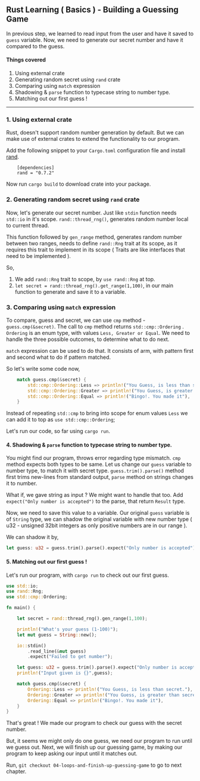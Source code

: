 ## Rust Learning ( Basics ) - Building a Guessing Game
In previous step, we learned to read input from the user and have it saved to `guess` variable. Now, we need to generate our secret number and have it compared to the guess.


#### Things covered 
1. Using external crate
2. Generating random secret using `rand` crate
3. Comparing using `match` expression
4. Shadowing & `parse` function to typecase string to number type.
5. Matching out our first guess !
---

### 1. Using external crate

Rust, doesn't support random number generation by default. But we can make use of external crates to extend the functionality to our program.

Add the following snippet to your `Cargo.toml` configuration file and install [rand](https://crates.io/crates/rand).
```
    [dependencies]
    rand = "0.7.2"
```
Now run `cargo build` to download crate into your package. 

### 2. Generating random secret using `rand` crate

Now, let's generate our secret number. Just like `stdin` function needs `std::io` in it's scope. `rand::thread_rng()`, generates random number local to current thread. 

This function followed by `gen_range` method, generates random number between two ranges, needs to define `rand::Rng` trait at its scope, as it requires this trait to implement in its scope ( Traits are like interfaces that need to be implemented ). 

So, 
  1. We add `rand::Rng` trait to scope, by `use rand::Rng` at top.
  2. `let secret = rand::thread_rng().get_range(1,100)`, in our main function to generate and save it to a variable.

### 3. Comparing using `match` expression

To compare, guess and secret, we can use `cmp` method - `guess.cmp(&secret)`. The call to `cmp` method returns `std::cmp::Ordering` . `Ordering` is an enum type, with values `Less, Greater or Equal`. We need to handle the three possible outcomes, to determine what to do next.

`match` expression can be used to do that. It consists of arm, with pattern first and second what to do if pattern matched.

So let's write some code now,

```rust
    match guess.cmp(&secret) {
        std::cmp::Ordering::Less => println!("You Guess, is less than secret."),
        std::cmp::Ordering::Greater => println!("You Guess, is greater than secret."),
        std::cmp::Ordering::Equal => println!("Bingo!. You made it"),
    }
```
Instead of repeating `std::cmp` to bring into scope for enum values `Less` we can add it to top as `use std::cmp::Ordering`;

Let's run our code, so far using `cargo run`.

#### 4. Shadowing & `parse` function to typecase string to number type.

You might find our program, throws error regarding type mismatch. `cmp` method expects both types to be same.
Let us change our `guess` variable to number type, to match it with secret type. `guess.trim().parse()` method first trims new-lines from standard output, `parse` method on strings changes it to number.

What if, we gave string as input ? We might want to handle that too. Add `expect("Only number is accepted")` to the parse, that return `Result` type.

Now, we need to save this value to a variable. Our original `guess` variable is of `String` type, we can shadow the original variable with new number type ( u32 - unsigned 32bit integers as only positive numbers are in our range ).

We can shadow it by,

```rust
let guess: u32 = guess.trim().parse().expect("Only number is accepted");
```

#### 5. Matching out our first guess !

Let's run our program, with `cargo run` to check out our first guess.

```rust
use std::io;
use rand::Rng;
use std::cmp::Ordering;

fn main() {

    let secret = rand::thread_rng().gen_range(1,100);

    println!("What's your guess (1-100)");
    let mut guess = String::new();

    io::stdin()
        .read_line(&mut guess)
        .expect("Failed to get number");

    let guess: u32 = guess.trim().parse().expect("Only number is accepted");
    println!("Input given is {}",guess);

    match guess.cmp(&secret) {
        Ordering::Less => println!("You Guess, is less than secret."),
        Ordering::Greater => println!("You Guess, is greater than secret."),
        Ordering::Equal => println!("Bingo!. You made it"),
    }
}
```

That's great ! We made our program to check our guess with the secret number. 

But, it seems we might only do one guess, we need our program to run until we guess out. Next, we will finish up our guessing game, by making our program to keep asking our input until it matches out. 


Run, `git checkout 04-loops-and-finish-up-guessing-game` to go to next chapter.